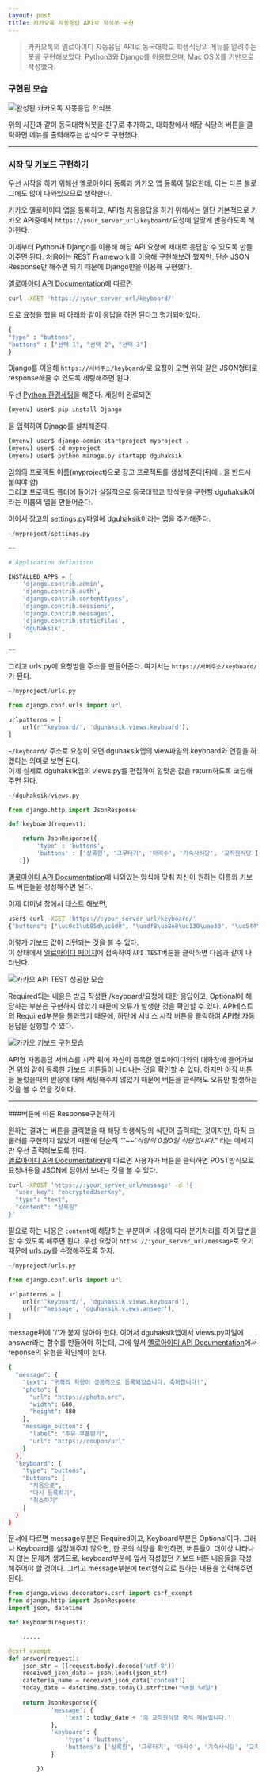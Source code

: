 ```yaml
---
layout: post
title: 카카오톡 자동응답 API로 학식봇 구현
---
```


> 카카오톡의 옐로아이디 자동응답 API로 동국대학교 학생식당의 메뉴를 알려주는 봇을 구현해보았다. Python3와 Django를 이용했으며, Mac OS X를 기반으로 작성했다.

### 구현된 모습

![완성된 카카오톡 자동응답 학식봇](/images/kakaocomplete.png)

위의 사진과 같이 동국대학식봇을 친구로 추가하고, 대화창에서 해당 식당의 버튼을 클릭하면 메뉴를 출력해주는 방식으로 구현했다.  

---


### 시작 및 키보드 구현하기

우선 시작을 하기 위해선 옐로아이디 등록과 카카오 앱 등록이 필요한데, 이는 다른 블로그에도 많이 나와있으므로 생략한다.  
  
카카오 옐로아이디 앱을 등록하고, API형 자동응답을 하기 위해서는 일단 기본적으로 카카오 API중에서 `https://your_server_url/keyboard/`요청에 알맞게 반응하도록 해야한다.  
  
이제부터 Python과 Django를 이용해 해당 API 요청에 제대로 응답할 수 있도록 만들어주면 된다. 처음에는 REST Framework를 이용해 구현해보려 했지만, 단순 JSON Response만 해주면 되기 때문에 Django만을 이용해 구현했다.  
  
[옐로아이디 API Documentation](https://github.com/plusfriend/auto_reply)에 따르면  
  
```bash
curl -XGET 'https://:your_server_url/keyboard/'
```  
  
으로 요청을 했을 때 아래와 같이 응답을 하면 된다고 명기되어있다.  
  
```python
{
"type" : "buttons",
"buttons" : ["선택 1", "선택 2", "선택 3"]
}
```  
  
Django를 이용해 `https://서버주소/keyboard/`로 요청이 오면 위와 같은 JSON형태로 response해줄 수 있도록 세팅해주면 된다.  
  
우선 [Python 환경세팅](https://throughkim.github.io/2016/03/31/pyenv-virtualenv.html)을 해준다. 세팅이 완료되면  
  
```bash
(myenv) user$ pip install Django
```  
  
을 입력하여 Djnago를 설치해준다.  
  
```bash
(myenv) user$ django-admin startproject myproject .
(myenv) user$ cd myproject
(myenv) user$ python manage.py startapp dguhaksik
```  
  
임의의 프로젝트 이름(myproject)으로 장고 프로젝트를 생성해준다(뒤에 . 을 반드시 붙여야 함)  
그리고 프로젝트 폴더에 들어가 실질적으로 동국대학교 학식봇을 구현할 dguhaksik이라는 이름의 앱을 만들어준다.  
  
이어서 장고의 settings.py파일에 dguhaksik이라는 앱을 추가해준다.  
  
```python
~/myproject/settings.py

~~

# Application definition

INSTALLED_APPS = [
    'django.contrib.admin',
    'django.contrib.auth',
    'django.contrib.contenttypes',
    'django.contrib.sessions',
    'django.contrib.messages',
    'django.contrib.staticfiles',
    'dguhaksik',
]

~~

```  
  
그리고 urls.py에 요청받을 주소를 만들어준다. 여기서는 `https://서버주소/keyboard/`가 된다.  
  
```python
~/myproject/urls.py

from django.conf.urls import url

urlpatterns = [
    url(r'^keyboard/', 'dguhaksik.views.keyboard'),
]
```  
  
`~/keyboard/` 주소로 요청이 오면 dguhaksik앱의 view파일의 keyboard와 연결을 하겠다는 의미로 보면 된다.  
이제 실제로 dguhaksik앱의 views.py를 편집하여 알맞은 값을 return하도록 코딩해주면 된다.  
  
```python
~/dguhaksik/views.py

from django.http import JsonResponse

def keyboard(request):

    return JsonResponse({
        'type' : 'buttons',
        'buttons' : ['상록원', '그루터기', '아리수', '기숙사식당', '교직원식당']
    })
```  
  
[옐로아이디 API Documentation](https://github.com/plusfriend/auto_reply)에 나와있는 양식에 맞춰 자신이 원하는 이름의 키보드 버튼들을 생성해주면 된다.
  
이제 터미널 창에서 테스트 해보면,  
  
```bash
user$ curl -XGET 'https://:your_server_url/keyboard/'
{"buttons": ["\uc0c1\ub85d\uc6d0", "\uadf8\ub8e8\ud130\uae30", "\uc544\ub9ac\uc218", "\uae30\uc219\uc0ac\uc2dd\ub2f9", "\uad50\uc9c1\uc6d0\uc2dd\ub2f9"], "type": "buttons"}
```  
  
이렇게 키보드 값이 리턴되는 것을 볼 수 있다.  
이 상태에서 [옐로아이디 페이지](https://yellowid.kakao.com/)에 접속하여 `API TEST`버튼을 클릭하면 다음과 같이 나타난다.

![카카오 API TEST 성공한 모습](/images/kakaoapitest.png)

Required되는 내용은 방금 작성한 /keyboard/요청에 대한 응답이고, Optional에 해당하는 부분은 구현하지 않았기 때문에 오류가 발생한 것을 확인할 수 있다. API테스트의 Required부분을 통과했기 때문에, 하단에 서비스 시작 버튼을 클릭하여 API형 자동응답을 실행할 수 있다.  

![카카오 키보드 구현모습](/images/kakaokeyboard.png)

API형 자동응답 서비스를 시작 뒤에 자신이 등록한 옐로아이디와의 대화창에 들어가보면 위와 같이 등록한 키보드 버튼들이 나타나는 것을 확인할 수 있다. 하지만 아직 버튼을 눌렀을때의 반응에 대해 세팅해주지 않았기 때문에 버튼을 클릭해도 오류만 발생하는 것을 볼 수 있을 것이다.  
  
---

###버튼에 따른 Response구현하기

원하는 결과는 버튼을 클릭했을 때 해당 학생식당의 식단이 출력되는 것이지만, 아직 크롤러를 구현하지 않았기 때문에 단순히 _"'~~'식당의 0월0일 식단입니다."_ 라는 메세지만 우선 출력해보도록 한다.  
[옐로아이디 API Documentation](https://github.com/plusfriend/auto_reply)에 따르면 사용자가 버튼을 클릭하면 POST방식으로 요청내용을 JSON에 담아서 보내는 것을 볼 수 있다.  
  
```bash
curl -XPOST 'https://:your_server_url/message' -d '{
  "user_key": "encryptedUserKey",
  "type": "text",
  "content": "상록원"
}'
```  
  
필요로 하는 내용은 `content`에 해당하는 부분이며 내용에 따라 분기처리를 하여 답변을 할 수 있도록 해주면 된다. 우선 요청이 `https://:your_server_url/message`로 오기 때문에 urls.py를 수정해주도록 하자.  
  
```python
~/myproject/urls.py

from django.conf.urls import url

urlpatterns = [
    url(r'^keyboard/', 'dguhaksik.views.keyboard'),
    url(r'^message', 'dguhaksik.views.answer'),
]
```  
  
message뒤에 '/'가 붙지 않아야 한다. 이어서 dguhaksik앱에서 views.py파일에 answer라는 함수를 만들어야 하는데, 그에 앞서 [옐로아이디 API Documentation](https://github.com/plusfriend/auto_reply)에서 reponse의 유형을 확인해야 한다.  
  
```bash
{
  "message": {
    "text": "귀하의 차량이 성공적으로 등록되었습니다. 축하합니다!",
    "photo": {
      "url": "https://photo.src",
      "width": 640,
      "height": 480
    },
    "message_button": {
      "label": "주유 쿠폰받기",
      "url": "https://coupon/url"
    }
  },
  "keyboard": {
    "type": "buttons",
    "buttons": [
      "처음으로",
      "다시 등록하기",
      "취소하기"
    ]
  }
}
```  
  
문서에 따르면 message부분은 Required이고, Keyboard부분은 Optional이다. 그러나 Keyboard를 설정해주지 않으면, 한 곳의 식당을 확인하면, 버튼들이 더이상 나타나지 않는 문제가 생기므로, keyboard부분에 앞서 작성했던 키보드 버튼 내용들을 작성해주어야 할 것이다. 그리고 message부분에 text형식으로 원하는 내용을 입력해주면 된다.  
  
```python
from django.views.decorators.csrf import csrf_exempt
from django.http import JsonResponse
import json, datetime

def keyboard(request):

    .....

@csrf_exempt
def answer(request):
    json_str = ((request.body).decode('utf-8'))
    received_json_data = json.loads(json_str)
    cafeteria_name = received_json_data['content']
    today_date = datetime.date.today().strftime("%m월 %d일")
    
    return JsonResponse({
            'message': {
                'text': today_date + '의 교직원식당 중식 메뉴입니다.'
            },
            'keyboard': {
                'type': 'buttons',
                'buttons': ['상록원', '그루터기', '아리수', '기숙사식당', '교직원식당']
            }

        })
```




